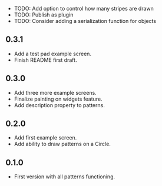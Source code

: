 * TODO: Add option to control how many stripes are drawn
* TODO: Publish as plugin
* TODO: Consider adding a serialization function for objects

## 0.3.1

* Αdd a test pad example screen. 
* Finish README first draft.

## 0.3.0

* Αdd three more example screens. 
* Finalize painting on widgets feature.
* Add description property to patterns.

## 0.2.0

* Αdd first example screen. 
* Αdd ability to draw patterns on a Circle.

## 0.1.0

* First version with all patterns functioning.
